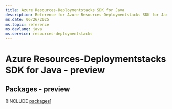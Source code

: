 ```yaml
---
title: Azure Resources-Deploymentstacks SDK for Java
description: Reference for Azure Resources-Deploymentstacks SDK for Java
ms.date: 06/26/2025
ms.topic: reference
ms.devlang: java
ms.service: resources-deploymentstacks
---
```

# Azure Resources-Deploymentstacks SDK for Java - preview
## Packages - preview
[!INCLUDE [packages](resources-deploymentstacks-index.md)]